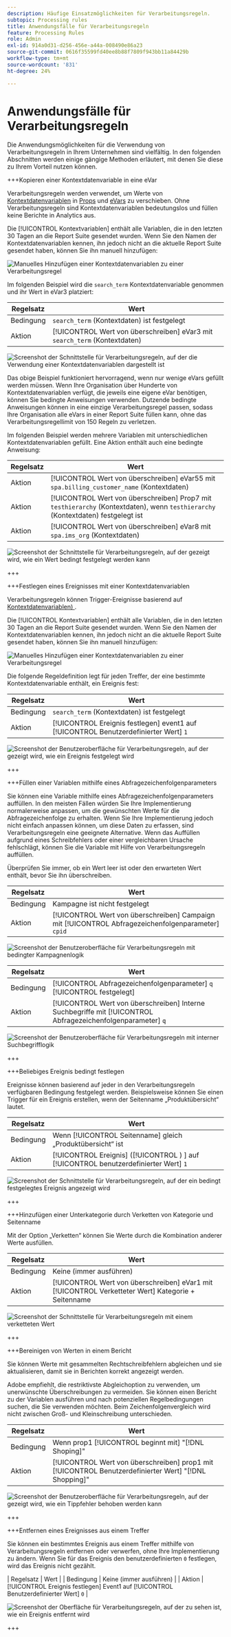 ```yaml
---
description: Häufige Einsatzmöglichkeiten für Verarbeitungsregeln.
subtopic: Processing rules
title: Anwendungsfälle für Verarbeitungsregeln
feature: Processing Rules
role: Admin
exl-id: 914a0d31-d256-456e-a44a-008490e86a23
source-git-commit: 0616f35599fd40ee8b88f7809f943bb11a84429b
workflow-type: tm+mt
source-wordcount: '831'
ht-degree: 24%

---
```


# Anwendungsfälle für Verarbeitungsregeln

Die Anwendungsmöglichkeiten für die Verwendung von Verarbeitungsregeln in Ihrem Unternehmen sind vielfältig. In den folgenden Abschnitten werden einige gängige Methoden erläutert, mit denen Sie diese zu Ihrem Vorteil nutzen können.

+++Kopieren einer Kontextdatenvariable in eine eVar

Verarbeitungsregeln werden verwendet, um Werte von [Kontextdatenvariablen](/help/implement/vars/page-vars/contextdata.md) in [Props](/help/components/dimensions/prop.md) und [eVars](/help/components/dimensions/evar.md) zu verschieben. Ohne Verarbeitungsregeln sind Kontextdatenvariablen bedeutungslos und füllen keine Berichte in Analytics aus.

Die [!UICONTROL Kontextvariablen] enthält alle Variablen, die in den letzten 30 Tagen an die Report Suite gesendet wurden. Wenn Sie den Namen der Kontextdatenvariablen kennen, ihn jedoch nicht an die aktuelle Report Suite gesendet haben, können Sie ihn manuell hinzufügen:

![Manuelles Hinzufügen einer Kontextdatenvariablen zu einer Verarbeitungsregel](assets/add-context-variable.png)

Im folgenden Beispiel wird die `search_term` Kontextdatenvariable genommen und ihr Wert in eVar3 platziert:

| Regelsatz | Wert |
| --- | --- |
| Bedingung | `search_term` (Kontextdaten) ist festgelegt |
| Aktion | [!UICONTROL Wert von überschreiben] eVar3 mit `search_term` (Kontextdaten) |

![Screenshot der Schnittstelle für Verarbeitungsregeln, auf der die Verwendung einer Kontextdatenvariablen dargestellt ist](assets/set-context-data.png)

Das obige Beispiel funktioniert hervorragend, wenn nur wenige eVars gefüllt werden müssen. Wenn Ihre Organisation über Hunderte von Kontextdatenvariablen verfügt, die jeweils eine eigene eVar benötigen, können Sie bedingte Anweisungen verwenden. Dutzende bedingte Anweisungen können in eine einzige Verarbeitungsregel passen, sodass Ihre Organisation alle eVars in einer Report Suite füllen kann, ohne das Verarbeitungsregellimit von 150 Regeln zu verletzen.

Im folgenden Beispiel werden mehrere Variablen mit unterschiedlichen Kontextdatenvariablen gefüllt. Eine Aktion enthält auch eine bedingte Anweisung:

| Regelsatz | Wert |
| --- | --- |
| Aktion | [!UICONTROL Wert von überschreiben] eVar55 mit `spa.billing_customer_name` (Kontextdaten) |
| Aktion | [!UICONTROL Wert von überschreiben] Prop7 mit `testhierarchy` (Kontextdaten), wenn `testhierarchy` (Kontextdaten) festgelegt ist |
| Aktion | [!UICONTROL Wert von überschreiben] eVar8 mit `spa.ims_org` (Kontextdaten) |

![Screenshot der Schnittstelle für Verarbeitungsregeln, auf der gezeigt wird, wie ein Wert bedingt festgelegt werden kann](assets/add-conditional.png)

+++

+++Festlegen eines Ereignisses mit einer Kontextdatenvariablen

Verarbeitungsregeln können Trigger-Ereignisse basierend auf [Kontextdatenvariablen) ](/help/implement/vars/page-vars/contextdata.md).

Die [!UICONTROL Kontextvariablen] enthält alle Variablen, die in den letzten 30 Tagen an die Report Suite gesendet wurden. Wenn Sie den Namen der Kontextdatenvariablen kennen, ihn jedoch nicht an die aktuelle Report Suite gesendet haben, können Sie ihn manuell hinzufügen:

![Manuelles Hinzufügen einer Kontextdatenvariablen zu einer Verarbeitungsregel](assets/add-context-variable.png)

Die folgende Regeldefinition legt für jeden Treffer, der eine bestimmte Kontextdatenvariable enthält, ein Ereignis fest:

| Regelsatz | Wert |
| --- | --- |
| Bedingung | `search_term` (Kontextdaten) ist festgelegt |
| Aktion | [!UICONTROL Ereignis festlegen] event1 auf [!UICONTROL Benutzerdefinierter Wert] `1` |

![Screenshot der Benutzeroberfläche für Verarbeitungsregeln, auf der gezeigt wird, wie ein Ereignis festgelegt wird](assets/processing_rule_set_event.png)

+++

+++Füllen einer Variablen mithilfe eines Abfragezeichenfolgenparameters

Sie können eine Variable mithilfe eines Abfragezeichenfolgenparameters auffüllen. In den meisten Fällen würden Sie Ihre Implementierung normalerweise anpassen, um die gewünschten Werte für die Abfragezeichenfolge zu erhalten. Wenn Sie Ihre Implementierung jedoch nicht einfach anpassen können, um diese Daten zu erfassen, sind Verarbeitungsregeln eine geeignete Alternative. Wenn das Auffüllen aufgrund eines Schreibfehlers oder einer vergleichbaren Ursache fehlschlägt, können Sie die Variable mit Hilfe von Verarbeitungsregeln auffüllen.

Überprüfen Sie immer, ob ein Wert leer ist oder den erwarteten Wert enthält, bevor Sie ihn überschreiben.

| Regelsatz | Wert |
| --- | --- |
| Bedingung | Kampagne ist nicht festgelegt |
| Aktion | [!UICONTROL Wert von überschreiben] Campaign mit [!UICONTROL Abfragezeichenfolgenparameter] `cpid` |

![Screenshot der Benutzeroberfläche für Verarbeitungsregeln mit bedingter Kampagnenlogik](assets/set-campaign-conditionally.png)

| Regelsatz | Wert |
| --- | --- |
| Bedingung | [!UICONTROL Abfragezeichenfolgenparameter] `q` [!UICONTROL festgelegt] |
| Aktion | [!UICONTROL Wert von überschreiben] Interne Suchbegriffe mit [!UICONTROL Abfragezeichenfolgenparameter] `q` |

![Screenshot der Benutzeroberfläche für Verarbeitungsregeln mit interner Suchbegrifflogik](assets/populate-internal-search-terms.png)

+++

+++Beliebiges Ereignis bedingt festlegen

Ereignisse können basierend auf jeder in den Verarbeitungsregeln verfügbaren Bedingung festgelegt werden. Beispielsweise können Sie einen Trigger für ein Ereignis erstellen, wenn der Seitenname „Produktübersicht“ lautet.

| Regelsatz | Wert |
| --- | --- |
| Bedingung | Wenn [!UICONTROL Seitenname] gleich „Produktübersicht“ ist |
| Aktion | [!UICONTROL Ereignis] ([!UICONTROL ) &#x200B;] auf [!UICONTROL benutzerdefinierter Wert] `1` |

![Screenshot der Schnittstelle für Verarbeitungsregeln, auf der ein bedingt festgelegtes Ereignis angezeigt wird](assets/set-product-view-event.png)

+++

+++Hinzufügen einer Unterkategorie durch Verketten von Kategorie und Seitenname

Mit der Option „Verketten“ können Sie Werte durch die Kombination anderer Werte ausfüllen.

| Regelsatz | Wert |
| --- | --- |
| Bedingung | Keine (immer ausführen) |
| Aktion | [!UICONTROL Wert von überschreiben] eVar1 mit [!UICONTROL Verketteter Wert] Kategorie + Seitenname |

![Screenshot der Schnittstelle für Verarbeitungsregeln mit einem verketteten Wert](assets/add-subcategory-using-concat.png)

+++

+++Bereinigen von Werten in einem Bericht

Sie können Werte mit gesammelten Rechtschreibfehlern abgleichen und sie aktualisieren, damit sie in Berichten korrekt angezeigt werden.

Adobe empfiehlt, die restriktivste Abgleichoption zu verwenden, um unerwünschte Überschreibungen zu vermeiden. Sie können einen Bericht zu der Variablen ausführen und nach potenziellen Regelbedingungen suchen, die Sie verwenden möchten. Beim Zeichenfolgenvergleich wird nicht zwischen Groß- und Kleinschreibung unterschieden.

| Regelsatz | Wert |
| --- | --- |
| Bedingung | Wenn prop1 [!UICONTROL beginnt mit] &quot;[!DNL Shoping]&quot; |
| Aktion | [!UICONTROL Wert von überschreiben] prop1 mit [!UICONTROL Benutzerdefinierter Wert] &quot;[!DNL Shopping]&quot; |

![Screenshot der Benutzeroberfläche für Verarbeitungsregeln, auf der gezeigt wird, wie ein Tippfehler behoben werden kann](assets/clean-up-values-in-report.png)

+++

+++Entfernen eines Ereignisses aus einem Treffer

Sie können ein bestimmtes Ereignis aus einem Treffer mithilfe von Verarbeitungsregeln entfernen oder verwerfen, ohne Ihre Implementierung zu ändern. Wenn Sie für das Ereignis den benutzerdefinierten `0` festlegen, wird das Ereignis nicht gezählt.

| Regelsatz | Wert |
| Bedingung | Keine (immer ausführen) |
| Aktion | [!UICONTROL Ereignis festlegen] Event1 auf [!UICONTROL Benutzerdefinierter Wert] `0` |

![Screenshot der Oberfläche für Verarbeitungsregeln, auf der zu sehen ist, wie ein Ereignis entfernt wird](assets/remove_event.png)

+++
